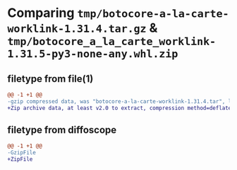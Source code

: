 # Comparing `tmp/botocore-a-la-carte-worklink-1.31.4.tar.gz` & `tmp/botocore_a_la_carte_worklink-1.31.5-py3-none-any.whl.zip`

## filetype from file(1)

```diff
@@ -1 +1 @@
-gzip compressed data, was "botocore-a-la-carte-worklink-1.31.4.tar", last modified: Tue Jul 18 01:55:39 2023, max compression
+Zip archive data, at least v2.0 to extract, compression method=deflate
```

## filetype from diffoscope

```diff
@@ -1 +1 @@
-GzipFile
+ZipFile
```


